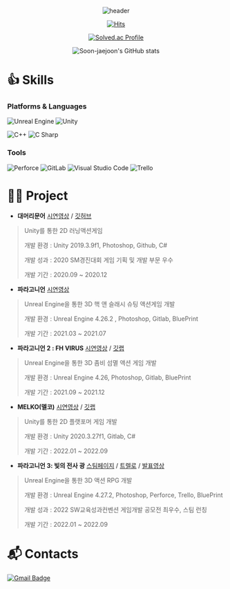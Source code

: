 <div align="center">
 
![header](https://capsule-render.vercel.app/api?type=waving&color=gradient&height=250&section=header&text=Jaejoon's%20Github&fontSize=65&fontAlignY=40)

[![Hits](https://hits.seeyoufarm.com/api/count/incr/badge.svg?url=https%3A%2F%2Fgithub.com%2FSon-jaejoon&count_bg=%23B6E7FF&title_bg=%238EBFFF&icon=&icon_color=%23E7E7E7&title=hits&edge_flat=false)](https://hits.seeyoufarm.com)

[![Solved.ac Profile](http://mazassumnida.wtf/api/v2/generate_badge?boj=panicpop)](https://solved.ac/panicpop/)
 
![Soon-jaejoon's GitHub stats](https://github-readme-stats.vercel.app/api?username=Son-jaejoon&show_icons=true&theme=tokyonight)

</div>

# 👍 Skills
### Platforms & Languages
![Unreal Engine](https://img.shields.io/badge/Unreal%20Engine-363636.svg?&style=for-the-badge&logo=Unreal%20Engine&logoColor=black)
![Unity](https://img.shields.io/badge/Unity-FFE953.svg?&style=for-the-badge&logo=Unity&logoColor=black)

![C++](https://img.shields.io/badge/C++-00599C.svg?&style=for-the-badge&logo=C&logoColor=black)
![C Sharp](https://img.shields.io/badge/C%20Sharp-0690FA.svg?&style=for-the-badge&logo=C%20Sharp&logoColor=gray)

### Tools
![Perforce](https://img.shields.io/badge/Perforce-606c88.svg?&style=for-the-badge&logo=Perforce&logoColor=black)
![GitLab](https://img.shields.io/badge/GitLab-FC6D26.svg?&style=for-the-badge&logo=GitLab&logoColor=black)
![Visual Studio Code](https://img.shields.io/badge/Visual%20Studio%20Code-007ACC.svg?&style=for-the-badge&logo=Visual%20Studio%20Code&logoColor=white)
![Trello](https://img.shields.io/badge/Trello-0052CC.svg?&style=for-the-badge&logo=Trello&logoColor=black)

 
# 👨‍💻 Project
- **대머리문어** [시연영상](https://www.youtube.com/watch?v=03D3dfVjZU0) / [깃허브](https://github.com/SmuReset/bald)
> Unity를 통한 2D 러닝액션게임 
> 
> 개발 환경 : Unity 2019.3.9f1, Photoshop, Github, C#
> 
> 개발 성과 : 2020 SM경진대회 게임 기획 및 개발 부문 우수 
> 
> 개발 기간 : 2020.09 ~ 2020.12

- **파라고니언** [시연영상](https://www.youtube.com/watch?v=zTMdY90OZfE)
> Unreal Engine을 통한 3D 핵 앤 슬래시 슈팅 액션게임 개발
> 
> 개발 환경 : Unreal Engine 4.26.2 , Photoshop, Gitlab, BluePrint
> 
> 개발 기간 : 2021.03 ~ 2021.07

- **파라고니언 2 : FH VIRUS** [시연영상](https://www.youtube.com/watch?v=qhyS_EFDKIk) / [깃랩](https://gitlab.com/panicop/SW-PBL)
> Unreal Engine을 통한 3D 좀비 섬멸 액션 게임 개발
> 
> 개발 환경 : Unreal Engine 4.26, Photoshop, Gitlab, BluePrint
> 
> 개발 기간 : 2021.09 ~ 2021.12

- **MELKO(멜코)** [시연영상](https://www.youtube.com/watch?v=v6k_pVwvEOY) / [깃랩](https://gitlab.com/yeonk33/melko)
> Unity를 통한 2D 플랫포머 게임 개발 
> 
> 개발 환경 : Unity 2020.3.27f1, Gitlab, C# 
> 
> 개발 기간 : 2022.01 ~ 2022.09

- **파라고니언 3: 빛의 전사 광** [스팀페이지](https://store.steampowered.com/app/2132930/Paragonian_3__The_Warrior_of_Light/) / [트렐로](https://trello.com/b/bYHRw04U/%EB%85%B8%ED%83%80%EC%9D%B4%ED%8B%80-%EA%B3%84%ED%9A%8D) / [발표영상](https://www.youtube.com/watch?v=tGFKi8GrWB8)
> Unreal Engine을 통한 3D 액션 RPG 개발 
> 
> 개발 환경 : Unreal Engine 4.27.2, Photoshop, Perforce, Trello, BluePrint
>
> 개발 성과 : 2022 SW교육성과컨벤션 게임개발 공모전 최우수, 스팀 런칭
> 
> 개발 기간 : 2022.01 ~ 2022.09

# :mailbox_with_mail: Contacts
[![Gmail Badge](https://img.shields.io/badge/Gmail-d14836?style=flat-square&logo=Gmail&logoColor=white&link=mailto:jaejoon.programer@gmail.com)](mailto:jaejoon.programmer@gmail.com)

